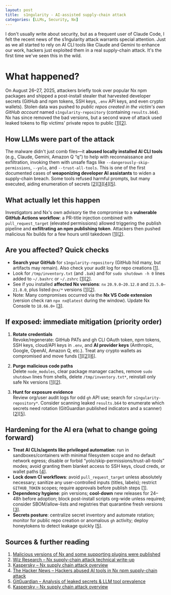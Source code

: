```yaml
---
layout: post
title:  s1ngularity - AI-assisted supply-chain attack
categories: [LLMs, Security, Nx]
---
```


I don't usually write about security, but as a frequent user of Claude Code, I felt the recent news of the s1ngularity attack warrants special attention. Just as we all started to rely on AI CLI tools like Claude and Gemini to enhance our work, hackers just exploited them in a real supply-chain attack. It's the first time we've seen this in the wild.

# What happened?

On August 26–27, 2025, attackers briefly took over popular Nx npm packages and shipped a post-install stealer that harvested developer secrets (GitHub and npm tokens, SSH keys, `.env` API keys, and even crypto wallets). Stolen data was pushed to *public repos created in the victim's own GitHub account* named `s1ngularity-repository` (containing `results.b64`). Nx has since removed the bad versions, but a second wave of attack used leaked tokens to flip victims' private repos to public [[1][1]][[2][2]].


## How LLMs were part of the attack

The malware didn't just comb files—it **abused locally installed AI CLI tools** (e.g., Claude, Gemini, Amazon Q “q”) to help with reconnaissance and exfiltration, invoking them with unsafe flags like `--dangerously-skip-permissions`, `--yolo`, and `--trust-all-tools`. This is one of the first documented cases of **weaponizing developer AI assistants** to widen a supply-chain breach. Some tools refused harmful prompts, but many executed, aiding enumeration of secrets [[2][2]][[3][3]][[4][4]][[5][5]].


## What actually let this happen

Investigators and Nx's own advisory tie the compromise to a **vulnerable GitHub Actions workflow**: a PR-title injection combined with `pull_request_target` (elevated permissions) allowed triggering the publish pipeline and **exfiltrating an npm publishing token**. Attackers then pushed malicious Nx builds for a few hours until takedown [[1][1]][[2][2]].


## Are you affected? Quick checks

- **Search your GitHub** for `s1ngularity-repository` (GitHub hid many, but artifacts may remain). Also check your audit log for repo creations [[1][1]].  
- Look for `/tmp/inventory.txt` (and `.bak`) and for `sudo shutdown -h 0` lines added to `~/.bashrc` or `~/.zshrc` [[1][1]][[2][2]].  
- See if you installed **affected Nx versions**: `nx` `20.9.0–20.12.0` and `21.5.0–21.8.0`, plus listed `@nx/*` versions [[1][1]][[2][2]].  
- Note: Many compromises occurred via the **Nx VS Code extension** (version check ran `npx nx@latest` during the window). Update Nx Console to `18.66.0+` [[3][3]].  


## If exposed: immediate mitigation (priority order)

1. **Rotate credentials**  
   Revoke/regenerate: GitHub PATs and gh CLI OAuth token, npm tokens, SSH keys, cloud/API keys in `.env`, and **AI provider keys** (Anthropic, Google, OpenAI, Amazon Q, etc.). Treat any crypto wallets as compromised and move funds [[1][1]][[2][2]][[6][6]].  

2. **Purge malicious code paths**  
   Delete `node_modules`, clear package manager caches, remove `sudo shutdown` lines from shells, delete `/tmp/inventory.txt*`, reinstall only safe Nx versions [[1][1]][[2][2]].  

3. **Hunt for exposure evidence**  
   Review org/user audit logs for odd `gh` API use; search for `s1ngularity-repository*`. Consider scanning leaked `results.b64` to enumerate which secrets need rotation (GitGuardian published indicators and a scanner) [[2][2]][[5][5]].  


## Hardening for the AI era (what to change going forward)

- **Treat AI CLIs/agents like privileged automation**: run in sandboxes/containers with minimal filesystem scope and no default network egress; disable or forbid “yolo/skip-permissions/trust-all-tools” modes; avoid granting them blanket access to SSH keys, cloud creds, or wallet paths [[4][4]].  
- **Lock down CI workflows**: avoid `pull_request_target` unless absolutely necessary; sanitize any user-controlled inputs (titles, labels); restrict `GITHUB_TOKEN` scopes; require approvals before publish steps [[1][1]].  
- **Dependency hygiene**: pin versions; **cool-down** new releases for 24–48h before adoption; block post-install scripts org-wide unless required; consider SBOM/allow-lists and registries that quarantine fresh versions [[3][3]].  
- **Secrets posture**: centralize secret inventory and automate rotation; monitor for public repo creation or anomalous `gh` activity; deploy honeytokens to detect leakage quickly [[5][5]].  


## Sources & further reading
1. [Malicious versions of Nx and some supporting plugins were published][1]  
2. [Wiz Research – Nx supply-chain attack technical write-up][2]  
3. [Kaspersky – Nx supply chain attack overview][3]  
4. [The Hacker News – Hackers abused AI tools in Nx npm supply-chain attack][4]  
5. [GitGuardian – Analysis of leaked secrets & LLM tool prevalence][5]
6. [Kaspersky – Nx supply chain attack overview][6]

[1]: https://github.com/nrwl/nx/security/advisories/GHSA-cxm3-wv7p-598c "Malicious versions of Nx and some supporting plugins were published"
[2]: https://www.wiz.io/blog/s1ngularity-supply-chain-attack "Wiz Research – Nx supply-chain attack technical write-up"
[3]: https://www.stepsecurity.io/blog/supply-chain-security-alert-popular-nx-build-system-package-compromised-with-data-stealing-malware "Supply Chain Security Alert: Popular Nx Build System Package Compromised with Data-Stealing Malware"
[4]: https://thehackernews.com/2025/08/malicious-nx-packages-in-s1ngularity.html "The Hacker News – Hackers abused AI tools in Nx npm supply-chain attack"
[5]: https://blog.gitguardian.com/the-nx-s1ngularity-attack-inside-the-credential-leak/ "GitGuardian – Analysis of leaked secrets & LLM tool prevalence"
[6]: https://www.kaspersky.com/blog/nx-build-s1ngularity-supply-chain-attack/54223/ "Kaspersky – Nx supply chain attack overview"
